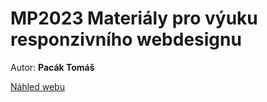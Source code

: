 # MP2023 Materiály pro výuku responzivního webdesignu

Autor: **Pacák Tomáš**

[Náhled webu](https://pslib-cz.github.io/MP2023-24_Pacak-Tomas_Materialy-pro-vyuku-responzivniho-webdesignu)
